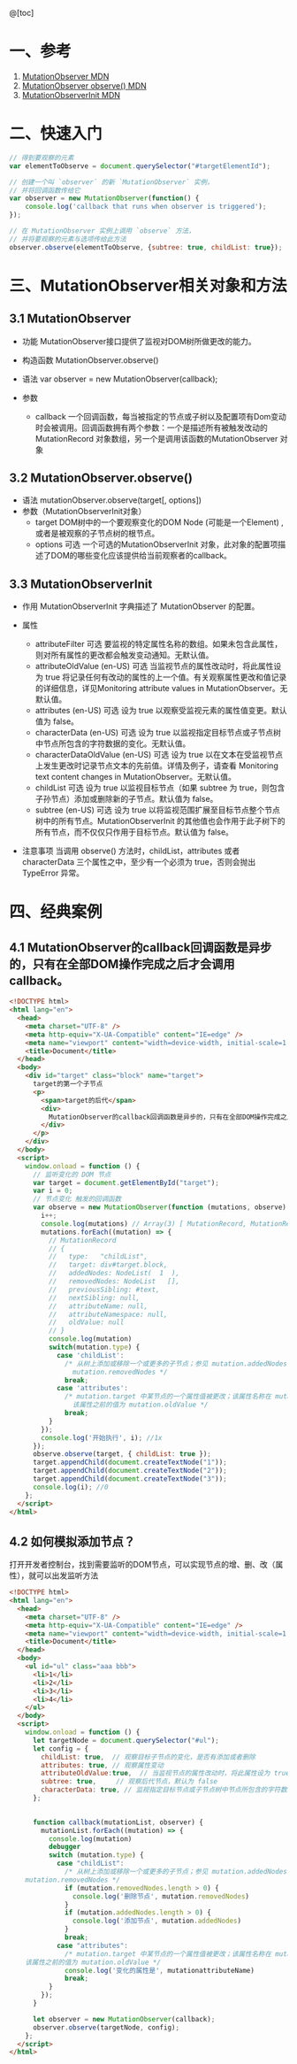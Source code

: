 @[toc]

# 一、参考
1. [MutationObserver MDN](https://developer.mozilla.org/zh-CN/docs/Web/API/MutationObserver/MutationObserver)
2. [MutationObserver observe() MDN](https://developer.mozilla.org/zh-CN/docs/Web/API/MutationObserver/observe)
3. [MutationObserverInit MDN](https://developer.mozilla.org/zh-CN/docs/conflicting/Web/API/MutationObserver/observe_2f2addbfa1019c23a6255648d6526387)


# 二、快速入门

```js
// 得到要观察的元素
var elementToObserve = document.querySelector("#targetElementId");

// 创建一个叫 `observer` 的新 `MutationObserver` 实例，
// 并将回调函数传给它
var observer = new MutationObserver(function() {
    console.log('callback that runs when observer is triggered');
});

// 在 MutationObserver 实例上调用 `observe` 方法，
// 并将要观察的元素与选项传给此方法
observer.observe(elementToObserve, {subtree: true, childList: true});
```

# 三、MutationObserver相关对象和方法

## 3.1 MutationObserver
* 功能
  MutationObserver接口提供了监视对DOM树所做更改的能力。

* 构造函数 MutationObserver.observe()

* 语法
  var observer = new MutationObserver(callback);

* 参数
  * callback
    一个回调函数，每当被指定的节点或子树以及配置项有Dom变动时会被调用。回调函数拥有两个参数：一个是描述所有被触发改动的 MutationRecord 对象数组，另一个是调用该函数的MutationObserver 对象

## 3.2 MutationObserver.observe()

* 语法
  mutationObserver.observe(target[, options])
* 参数（MutationObserverInit对象）
  * target
        DOM树中的一个要观察变化的DOM Node (可能是一个Element) , 或者是被观察的子节点树的根节点。
  * options 可选
        一个可选的MutationObserverInit 对象，此对象的配置项描述了DOM的哪些变化应该提供给当前观察者的callback。 

## 3.3 MutationObserverInit
	
* 作用
  MutationObserverInit 字典描述了 MutationObserver 的配置。
* 属性
  * attributeFilter 可选
        要监视的特定属性名称的数组。如果未包含此属性，则对所有属性的更改都会触发变动通知。无默认值。
  * attributeOldValue (en-US) 可选
        当监视节点的属性改动时，将此属性设为 true 将记录任何有改动的属性的上一个值。有关观察属性更改和值记录的详细信息，详见Monitoring attribute values in MutationObserver。无默认值。
  * attributes (en-US) 可选
        设为 true 以观察受监视元素的属性值变更。默认值为 false。
  * characterData (en-US) 可选
        设为 true 以监视指定目标节点或子节点树中节点所包含的字符数据的变化。无默认值。
  * characterDataOldValue (en-US) 可选
        设为 true 以在文本在受监视节点上发生更改时记录节点文本的先前值。详情及例子，请查看 Monitoring text content changes in MutationObserver。无默认值。
  * childList 可选
        设为 true 以监视目标节点（如果 subtree 为 true，则包含子孙节点）添加或删除新的子节点。默认值为 false。
  * subtree (en-US) 可选
        设为 true 以将监视范围扩展至目标节点整个节点树中的所有节点。MutationObserverInit 的其他值也会作用于此子树下的所有节点，而不仅仅只作用于目标节点。默认值为 false。 

* 注意事项
			当调用 observe() 方法时，childList，attributes 或者 characterData 三个属性之中，至少有一个必须为 true，否则会抛出 TypeError 异常。


# 四、经典案例

## 4.1 MutationObserver的callback回调函数是异步的，只有在全部DOM操作完成之后才会调用callback。

```html
<!DOCTYPE html>
<html lang="en">
  <head>
    <meta charset="UTF-8" />
    <meta http-equiv="X-UA-Compatible" content="IE=edge" />
    <meta name="viewport" content="width=device-width, initial-scale=1.0" />
    <title>Document</title>
  </head>
  <body>
    <div id="target" class="block" name="target">
      target的第一个子节点
      <p>
        <span>target的后代</span>
        <div>
          MutationObserver的callback回调函数是异步的，只有在全部DOM操作完成之后才会调用callback。
        </div>
      </p>
    </div>
  </body>
  <script>
    window.onload = function () {
      // 监听变化的 DOM 节点
      var target = document.getElementById("target");
      var i = 0;
      // 节点变化 触发的回调函数
      var observe = new MutationObserver(function (mutations, observe) {
        i++;
        console.log(mutations) // Array(3) [ MutationRecord, MutationRecord, MutationRecord ]
        mutations.forEach((mutation) => {
          // MutationRecord 
          // {
          //   type:   "childList",
          //   target: div#target.block,
          //   addedNodes: NodeList(  1  ),
          //   removedNodes: NodeList   [],
          //   previousSibling: #text,
          //   nextSibling: null,
          //   attributeName: null,
          //   attributeNamespace: null,
          //   oldValue: null 
          // }
          console.log(mutation)
          switch(mutation.type) {
            case 'childList':
              /* 从树上添加或移除一个或更多的子节点；参见 mutation.addedNodes 与
                mutation.removedNodes */
              break;
            case 'attributes':
              /* mutation.target 中某节点的一个属性值被更改；该属性名称在 mutation.attributeName 中，
                该属性之前的值为 mutation.oldValue */
              break;
          }
        });
        console.log('开始执行', i); //1x
      });
      observe.observe(target, { childList: true });
      target.appendChild(document.createTextNode("1"));
      target.appendChild(document.createTextNode("2"));
      target.appendChild(document.createTextNode("3"));
      console.log(i); //0
    };
  </script>
</html>
```

## 4.2 如何模拟添加节点？

打开开发者控制台，找到需要监听的DOM节点，可以实现节点的增、删、改（属性），就可以出发监听方法

```html
<!DOCTYPE html>
<html lang="en">
  <head>
    <meta charset="UTF-8" />
    <meta http-equiv="X-UA-Compatible" content="IE=edge" />
    <meta name="viewport" content="width=device-width, initial-scale=1.0" />
    <title>Document</title>
  </head>
  <body>
    <ul id="ul" class="aaa bbb">
      <li>1</li>
      <li>2</li>
      <li>3</li>
      <li>4</li>
    </ul>
  </body>
  <script>
    window.onload = function () {
      let targetNode = document.querySelector("#ul");
      let config = {
        childList: true,  // 观察目标子节点的变化，是否有添加或者删除
        attributes: true, // 观察属性变动
        attributeOldValue:true,  // 当监视节点的属性改动时，将此属性设为 true 将记录任何有改动的属性的上一个值。有关观察属性更改和值记录的详细信息
        subtree: true,     // 观察后代节点，默认为 false
        characterData: true, // 监视指定目标节点或子节点树中节点所包含的字符数据的变化，无默认值
      };

      
      function callback(mutationList, observer) {
        mutationList.forEach((mutation) => {
          console.log(mutation)
          debugger
          switch (mutation.type) {
            case "childList":
              /* 从树上添加或移除一个或更多的子节点；参见 mutation.addedNodes 与
    mutation.removedNodes */
              if (mutation.removedNodes.length > 0) {
                console.log('删除节点', mutation.removedNodes)
              }
              if (mutation.addedNodes.length > 0) {
                console.log('添加节点', mutation.addedNodes)
              }
              break;
            case "attributes":
              /* mutation.target 中某节点的一个属性值被更改；该属性名称在 mutation.attributeName 中，
    该属性之前的值为 mutation.oldValue */
              console.log('变化的属性是', mutationattributeName)
              break;
          }
        });
      }

      let observer = new MutationObserver(callback);
      observer.observe(targetNode, config);
    };
  </script>
</html>
```
